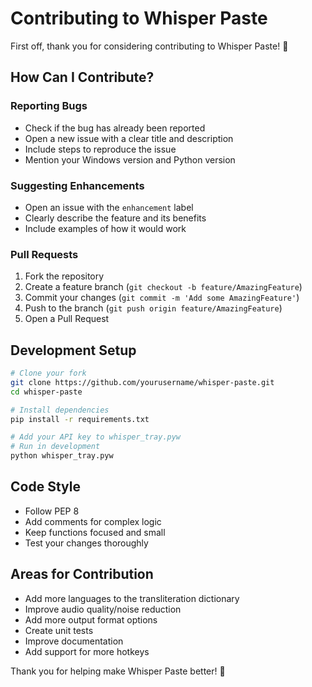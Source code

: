 # Contributing to Whisper Paste

First off, thank you for considering contributing to Whisper Paste! 🎉

## How Can I Contribute?

### Reporting Bugs
- Check if the bug has already been reported
- Open a new issue with a clear title and description
- Include steps to reproduce the issue
- Mention your Windows version and Python version

### Suggesting Enhancements
- Open an issue with the `enhancement` label
- Clearly describe the feature and its benefits
- Include examples of how it would work

### Pull Requests
1. Fork the repository
2. Create a feature branch (`git checkout -b feature/AmazingFeature`)
3. Commit your changes (`git commit -m 'Add some AmazingFeature'`)
4. Push to the branch (`git push origin feature/AmazingFeature`)
5. Open a Pull Request

## Development Setup

```bash
# Clone your fork
git clone https://github.com/yourusername/whisper-paste.git
cd whisper-paste

# Install dependencies
pip install -r requirements.txt

# Add your API key to whisper_tray.pyw
# Run in development
python whisper_tray.pyw
```

## Code Style
- Follow PEP 8
- Add comments for complex logic
- Keep functions focused and small
- Test your changes thoroughly

## Areas for Contribution
- Add more languages to the transliteration dictionary
- Improve audio quality/noise reduction
- Add more output format options
- Create unit tests
- Improve documentation
- Add support for more hotkeys

Thank you for helping make Whisper Paste better! 🚀
